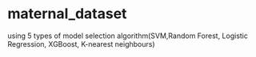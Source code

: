 # maternal_dataset
using 5 types of model selection algorithm(SVM,Random Forest, Logistic Regression, XGBoost, K-nearest neighbours) 
